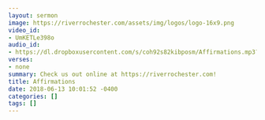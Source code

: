 ```yaml
---
layout: sermon
image: https://riverrochester.com/assets/img/logos/logo-16x9.png
video_id:
- UmKETLe398o
audio_id:
- https://dl.dropboxusercontent.com/s/coh92s82kibposm/Affirmations.mp3?dl=0
verses:
- none
summary: Check us out online at https://riverrochester.com!
title: Affirmations
date: 2018-06-13 10:01:52 -0400
categories: []
tags: []
---
```

